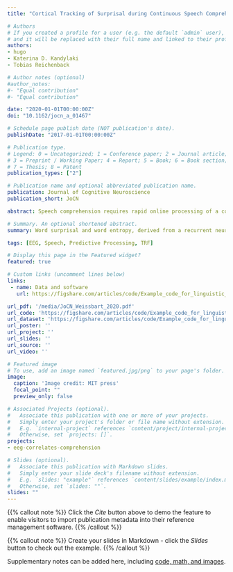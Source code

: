 ```yaml
---
title: "Cortical Tracking of Surprisal during Continuous Speech Comprehension"

# Authors
# If you created a profile for a user (e.g. the default `admin` user), write the username (folder name) here 
# and it will be replaced with their full name and linked to their profile.
authors:
- hugo
- Katerina D. Kandylaki
- Tobias Reichenback

# Author notes (optional)
#author_notes:
#- "Equal contribution"
#- "Equal contribution"

date: "2020-01-01T00:00:00Z"
doi: "10.1162/jocn_a_01467"

# Schedule page publish date (NOT publication's date).
publishDate: "2017-01-01T00:00:00Z"

# Publication type.
# Legend: 0 = Uncategorized; 1 = Conference paper; 2 = Journal article;
# 3 = Preprint / Working Paper; 4 = Report; 5 = Book; 6 = Book section;
# 7 = Thesis; 8 = Patent
publication_types: ["2"]

# Publication name and optional abbreviated publication name.
publication: Journal of Cognitive Neuroscience
publication_short: JoCN

abstract: Speech comprehension requires rapid online processing of a continuous acoustic signal to extract structure and meaning. Previous studies on sentence comprehension have found neural correlates of the predictability of a word given its context, as well as of the precision of such a prediction. However, they have focused on single sentences and on particular words in those sentences. Moreover, they compared neural responses to words with low and high predictability, as well as with low and high precision. However, in speech comprehension, a listener hears many successive words whose predictability and precision vary over a large range. Here, we show that cortical activity in different frequency bands tracks word surprisal in continuous natural speech and that this tracking is modulated by precision. We obtain these results through quantifying surprisal and precision from naturalistic speech using a deep neural network and through relating these speech features to EEG responses of human volunteers acquired during auditory story comprehension. We find significant cortical tracking of surprisal at low frequencies, including the delta band as well as in the higher frequency beta and gamma bands, and observe that the tracking is modulated by the precision. Our results pave the way to further investigate the neurobiology of natural speech comprehension.

# Summary. An optional shortened abstract.
summary: Word surprisal and word entropy, derived from a recurrent neural networl for language modelling, are represented in EEG signals in several freuqency bands. The neural encoding is quantified using temporal response functions with continuous EEG recorded during naturalsitic story listening.

tags: [EEG, Speech, Predictive Processing, TRF]

# Display this page in the Featured widget?
featured: true

# Custom links (uncomment lines below)
links:
 - name: Data and software
   url: https://figshare.com/articles/code/Example_code_for_linguistic_TRFs_in_delta_band/9034481/3

url_pdf: '/media/JoCN_Weissbart_2020.pdf'
url_code: 'https://figshare.com/articles/code/Example_code_for_linguistic_TRFs_in_delta_band/9034481/3'
url_dataset: 'https://figshare.com/articles/code/Example_code_for_linguistic_TRFs_in_delta_band/9034481/3'
url_poster: ''
url_project: ''
url_slides: ''
url_source: ''
url_video: ''

# Featured image
# To use, add an image named `featured.jpg/png` to your page's folder. 
image:
  caption: 'Image credit: MIT press'
  focal_point: ""
  preview_only: false

# Associated Projects (optional).
#   Associate this publication with one or more of your projects.
#   Simply enter your project's folder or file name without extension.
#   E.g. `internal-project` references `content/project/internal-project/index.md`.
#   Otherwise, set `projects: []`.
projects:
- eeg-correlates-comprehension

# Slides (optional).
#   Associate this publication with Markdown slides.
#   Simply enter your slide deck's filename without extension.
#   E.g. `slides: "example"` references `content/slides/example/index.md`.
#   Otherwise, set `slides: ""`.
slides: ""
---
```


{{% callout note %}}
Click the *Cite* button above to demo the feature to enable visitors to import publication metadata into their reference management software.
{{% /callout %}}

{{% callout note %}}
Create your slides in Markdown - click the *Slides* button to check out the example.
{{% /callout %}}

Supplementary notes can be added here, including [code, math, and images](https://wowchemy.com/docs/writing-markdown-latex/).
